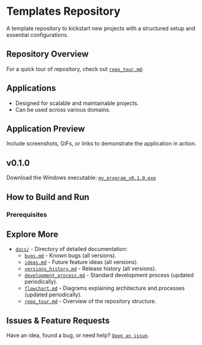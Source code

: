 # Templates Repository

A template repository to kickstart new projects with a structured setup and essential configurations.

## Repository Overview
For a quick tour of repository, check out [`repo_tour.md`](docs/repo_tour.md).

## Applications

- Designed for scalable and maintainable projects.
- Can be used across various domains.

## Application Preview

Include screenshots, GIFs, or links to demonstrate the application in action.

## v0.1.0

Download the Windows executable: [`my_program_v0.1.0.exe`](https://www.notion.so/ralsum/my_program_v1.0.0.exe)

## How to Build and Run

### Prerequisites 

## Explore More

- [`docs/`](./docs/) - Directory of detailed documentation:
  - [`bugs.md`](./docs/bugs.md) - Known bugs (all versions).
  - [`ideas.md`](./docs/ideas.md) - Future feature ideas (all versions).
  - [`versions_history.md`](./docs/versions_history.md) - Release history (all versions).
  - [`development_process.md`](./docs/development_process.md) - Standard development process (updated periodically).
  - [`flowchart.md`](./docs/flowchart.md) - Diagrams explaining architecture and processes (updated periodically).
  - [`repo_tour.md`](./docs/repo_tour.md) - Overview of the repository structure.

## Issues & Feature Requests
Have an idea, found a bug, or need help? [`Open an issue`](https://github.com/pranavdharkar/templates_repository/issues/new?template=Blank+issue).
